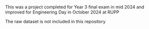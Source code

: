 This was a project completed for Year 3 final exam in mid 2024 and improved for Engineering Day in October 2024 at RUPP


The raw dataset is not included in this repository

